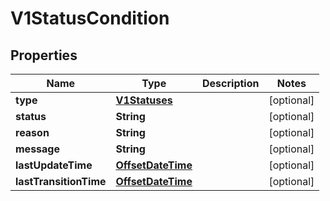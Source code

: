 

# V1StatusCondition

## Properties

Name | Type | Description | Notes
------------ | ------------- | ------------- | -------------
**type** | [**V1Statuses**](V1Statuses.md) |  |  [optional]
**status** | **String** |  |  [optional]
**reason** | **String** |  |  [optional]
**message** | **String** |  |  [optional]
**lastUpdateTime** | [**OffsetDateTime**](OffsetDateTime.md) |  |  [optional]
**lastTransitionTime** | [**OffsetDateTime**](OffsetDateTime.md) |  |  [optional]




